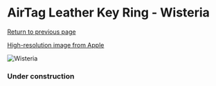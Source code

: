 # AirTag Leather Key Ring - Wisteria

[Return to previous page](/airtag)

[High-resolution image from Apple](https://store.storeimages.cdn-apple.com/8756/as-images.apple.com/is/MMFC3?wid=4500&hei=4500&fmt=png)

<div style="width: 384px"><img src="/everypreview/MMFC3.png" alt="Wisteria"></div>

### Under construction
